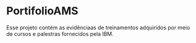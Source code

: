 # PortifolioAMS
Esse projeto contém as evidênciaas de treinamentos adquiridos por meio de cursos e palestras fornecidos pela IBM.
